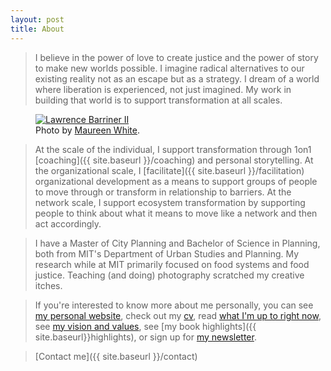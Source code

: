 ```yaml
---
layout: post
title: About
---
```




>I believe in the power of love to create justice and the power of story to make new worlds possible. I imagine radical alternatives to our existing reality not as an escape but as a strategy. I dream of a world where liberation is experienced, not just imagined. My work in building that world is to support transformation at all scales. 

<figure>
  <a href="https://imgur.com/a/uLMYt3O" target="_blank"><img alt="Lawrence Barriner II" src="https://i.imgur.com/jEatYBg.jpg"/></a>
  <figcaption>
    Photo by <a href="https://www.maureenwhitephotography.com">Maureen White</a>.
  </figcaption>
</figure>

>At the scale of the individual, I support transformation through 1on1 [coaching]({{ site.baseurl }}/coaching) and personal storytelling. At the organizational scale, I [facilitate]({{ site.baseurl }}/facilitation) organizational development as a means to support groups of people to move through or transform in relationship to barriers. At the network scale, I support ecosystem transformation by supporting people to think about what it means to move like a network and then act accordingly. 

> I have a Master of City Planning and Bachelor of Science in Planning, both from MIT's Department of Urban Studies and Planning. My research while at MIT primarily focused on food systems and food justice. Teaching (and doing) photography scratched my creative itches. 


> If you're interested to know more about me personally, you can see [my personal website](http://www.lawrencebarrinerii.com/), check out my [cv](http://lqb2.co/online-cv/), read [what I'm up to right now](http://lqb2.co/now/), see [my vision and values](http://www.lawrencebarrinerii.com/vision), see [my book highlights]({{ site.baseurl}}highlights), or sign up for [my newsletter](http://www.tinyletter.com/lqb2).


> [Contact me]({{ site.baseurl }}/contact) 